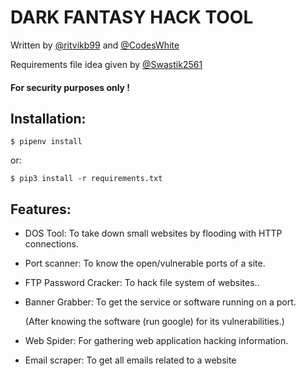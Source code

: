 # DARK FANTASY HACK TOOL
Written by [@ritvikb99](https://github.com/ritvikb99) and [@CodesWhite](https://github.com/codeswhite)

Requirements file idea given by [@Swastik2561](https://github.com/Swastik2561)
#### For security purposes only !

## Installation:

    $ pipenv install
or:

	$ pip3 install -r requirements.txt

## Features:
- DOS Tool: To take down small websites by flooding with HTTP connections.
  
- Port scanner: To know the open/vulnerable ports of a site.
  
- FTP Password Cracker: To hack file system of websites..
  
- Banner Grabber: To get the service or software running on a port.
  
    (After knowing the software (run google) for its vulnerabilities.)
    
- Web Spider: For gathering web application hacking information.
  
- Email scraper: To get all emails related to a website
